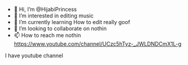 - 👋 Hi, I’m @HijabiPrincess
- 👀 I’m interested in editing music
- 🌱 I’m currently learning How to edit really goof
- 💞️ I’m looking to collaborate on nothin
- 📫 How to reach me nothin
https://www.youtube.com/channel/UCzc5hTyz-_JWLDNDCmX1L-g
<!---
HijabiPrincess/HijabiPrincess is a ✨ special ✨ repository because its `README.md` (this file) appears on your GitHub profile.
You can click the Preview link to take a look at your changes.
--->
I have youtube channel
